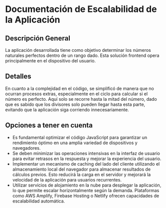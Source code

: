 # Documentación de Escalabilidad de la Aplicación

## Descripción General
La aplicación desarrollada tiene como objetivo determinar los números naturales perfectos dentro de un rango dado. Esta solución frontend opera principalmente en el dispositivo del usuario.

## Detalles
En cuanto a la complejidad en el código, se simplificó de manera que no ocurran procesos extras, especialmente en el ciclo para calcular si el número es perfecto. Aquí solo se recorre hasta la mitad del número, dado que es sabido que los divisores solo pueden llegar hasta esta parte, evitando que la aplicación siga corriendo innecesariamente.

## Opciones a tener en cuenta
  - Es fundamental optimizar el código JavaScript para garantizar un rendimiento óptimo en una amplia variedad de dispositivos y navegadores.
  - Se deben minimizar las operaciones intensivas en la interfaz de usuario para evitar retrasos en la respuesta y mejorar la experiencia del usuario.
  - Implementar un mecanismo de caching del lado del cliente utilizando el almacenamiento local del navegador para almacenar resultados de cálculos previos. Esto reducirá la carga en el servidor y mejorará la velocidad de la aplicación para usuarios recurrentes.
  - Utilizar servicios de alojamiento en la nube para desplegar la aplicación, lo que permite escalar horizontalmente según la demanda. Plataformas como AWS Amplify, Firebase Hosting o Netlify ofrecen capacidades de escalabilidad automática.
